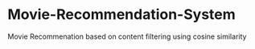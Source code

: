 # Movie-Recommendation-System
Movie Recommenation based on content filtering using cosine similarity
